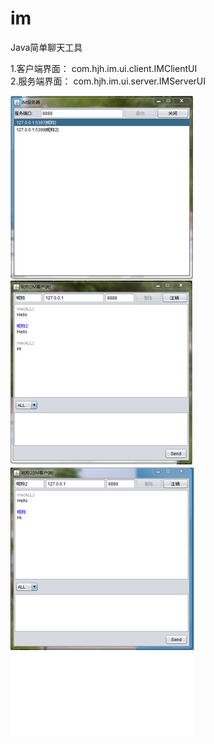 # im
Java简单聊天工具<br/>

1.客户端界面： com.hjh.im.ui.client.IMClientUI <br/>
2.服务端界面： com.hjh.im.ui.server.IMServerUI <br/>

<img src="https://raw.githubusercontent.com/xxonehjh/im/master/%E8%BF%90%E8%A1%8C%E6%95%88%E6%9E%9C.png"/>

